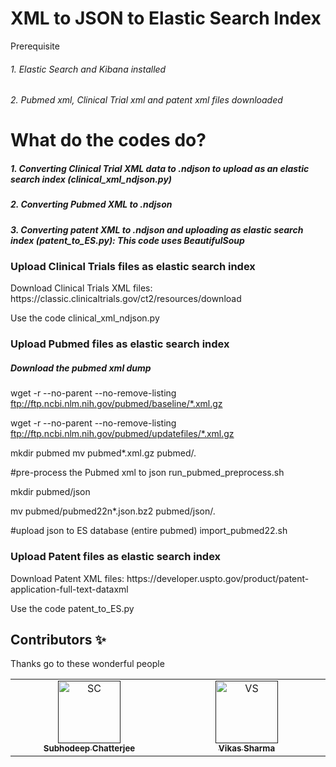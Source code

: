<h1> XML to JSON to Elastic Search Index</h1

<h2>Prerequisite</h2>

<h6>1. Elastic Search and Kibana installed</h6>
<h6>2. Pubmed xml, Clinical Trial xml and patent xml files downloaded</h6>

<h1>What do the codes do?</h1>

<h5>1. Converting Clinical Trial XML data to .ndjson to upload as an elastic search index (clinical_xml_ndjson.py)</h5>
<h5>2. Converting Pubmed XML to .ndjson</h5>
<h5>3. Converting patent XML to .ndjson and uploading as elastic search index (patent_to_ES.py): This code uses BeautifulSoup </h5>


<h3>Upload Clinical Trials files as elastic search index</h3>

<p>Download Clinical Trials XML files: https://classic.clinicaltrials.gov/ct2/resources/download</p>

<p>Use the code clinical_xml_ndjson.py</p>


<h3>Upload Pubmed files as elastic search index</h3>



<h5>Download the pubmed xml dump</h5>

wget -r --no-parent --no-remove-listing ftp://ftp.ncbi.nlm.nih.gov/pubmed/baseline/*.xml.gz

wget -r --no-parent --no-remove-listing ftp://ftp.ncbi.nlm.nih.gov/pubmed/updatefiles/*.xml.gz

mkdir pubmed
mv pubmed*.xml.gz pubmed/.

#pre-process the Pubmed xml to json
run_pubmed_preprocess.sh

mkdir pubmed/json

mv pubmed/pubmed22n*.json.bz2 pubmed/json/.

#upload json to ES database (entire pubmed)
import_pubmed22.sh


<h3>Upload Patent files as elastic search index</h3>
Download Patent XML files: https://developer.uspto.gov/product/patent-application-full-text-dataxml

Use the code patent_to_ES.py

## Contributors ✨

Thanks go to these wonderful people

<table>
  <tbody>
    <tr>
      <td align="center" valign="top" width="14.28%"><a href=""><img src="" width="100px;" alt="SC"/><br /><sub><b>Subhodeep Chatterjee</b></sub></a><br /></a></td>
       <td align="center" valign="top" width="14.28%"><a href=""><img src="" width="100px;" alt="VS"/><br /><sub><b>Vikas Sharma</b></sub></a><br /></a></td>
    </tr>
    
  </tbody>
</table>
